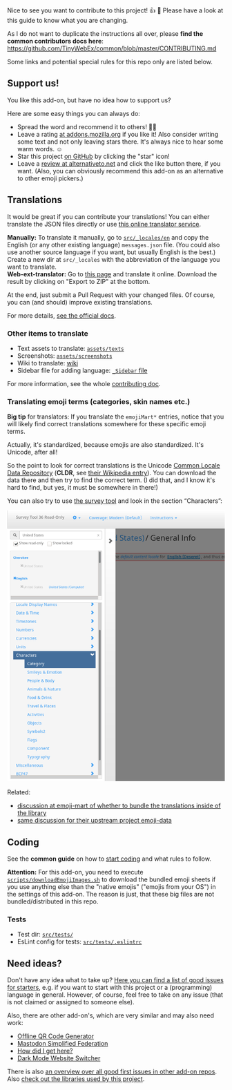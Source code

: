 Nice to see you want to contribute to this project! :+1: :tada:
Please have a look at this guide to know what you are changing.

As I do not want to duplicate the instructions all over, please **find the common contributors docs here**: https://github.com/TinyWebEx/common/blob/master/CONTRIBUTING.md

Some links and potential special rules for this repo only are listed below.

## Support us!

You like this add-on, but have no idea how to support us?

Here are some easy things you can always do:

* Spread the word and recommend it to others! 🤗😍
* Leave a rating [at addons.mozilla.org](https://addons.mozilla.org/firefox/addon/awesome-emoji-picker/reviews/) if you like it!
  Also consider writing some text and not only leaving stars there. It's always nice to hear some warm words. ☺️
* Star this project [on GitHub](https://github.com/rugk/awesome-emoji-picker) by clicking the "star" icon!
* Leave a [review at alternativeto.net](https://alternativeto.net/software/-awesome-emoji-picker-/reviews/) and click the like button there, if you want. (Also, you can obviously recommend this add-on as an alternative to other emoji pickers.)

## Translations

It would be great if you can contribute your translations! You can either translate the JSON files directly or use [this online translator service](https://lusito.github.io/web-ext-translator/?gh=https://github.com/rugk/awesome-emoji-picker).

**Manually:** To translate it manually, go to [`src/_locales/en`](src/_locales/en) and copy the English (or any other existing language) `messages.json` file. (You could also use another source language if you want, but usually English is the best.) Create a new dir at `src/_locales` with the abbreviation of the language you want to translate.  
**Web-ext-translator:** Go to [this page](https://lusito.github.io/web-ext-translator/) and translate it online. Download the result by clicking on "Export to ZIP" at the bottom.

At the end, just submit a Pull Request with your changed files.
Of course, you can (and should) improve existing translations.

For more details, [see the official docs](https://developer.mozilla.org/Add-ons/WebExtensions/Internationalization#Providing_localized_strings_in__locales).

### Other items to translate

* Text assets to translate: [`assets/texts`](assets/texts)
* Screenshots: [`assets/screenshots`](assets/screenshots)
* Wiki to translate: [wiki](/wiki)
* Sidebar file for adding language: [`_Sidebar` file](/wiki/_Sidebar/_edit)

For more information, see the whole [contributing doc](https://github.com/TinyWebEx/common/blob/master/CONTRIBUTING.md#translations).

### Translating emoji terms (categories, skin names etc.)

**Big tip** for translators: If you translate the `emojiMart*` entries, notice that you will likely find correct translations somewhere for these specific emoji terms.

Actually, it's standardized, because emojis are also standardized. It's Unicode, after all!

So the point to look for correct translations is the Unicode [Common Locale Data Repository](http://cldr.unicode.org/) (**CLDR**, see [their Wikipedia entry](https://en.wikipedia.org/wiki/Common_Locale_Data_Repository)). You can download the data there and then try to find the correct term. (I did that, and I know it's hard to find, but yes, it must be somewhere in there!)

You can also try to use [the survey tool](https://st.unicode.org/cldr-apps/v#locales///) and look in the section “Characters”:

![sidebar: after units, there is an entry called characters, with sub-entries like category, smileys and emojis etc.](./assets/l10n-help-cldr-survey-tool-emojis.png)

Related:

* [discussion at emoji-mart of whether to bundle the translations inside of the library](https://github.com/missive/emoji-mart/issues/303)
* [same discussion for their upstream project emoji-data](https://github.com/iamcal/emoji-data/issues/148)

## Coding

See the **common guide** on how to [start coding](https://github.com/TinyWebEx/common/blob/master/CONTRIBUTING.md#coding) and what rules to follow.

**Attention:** For this add-on, you need to execute [`scripts/downloadEmojiImages.sh`](scripts/downloadEmojiImages.sh) to download the bundled emoji sheets if you use anything else than the "native emojis" ("emojis from your OS") in the settings of this add-on. The reason is just, that these big files are not bundled/distributed in this repo.

### Tests

* Test dir: [`src/tests/`](src/tests/)
* EsLint config for tests: [`src/tests/.eslintrc`](src/tests/.eslintrc)

## Need ideas?

Don't have any idea what to take up? [Here you can find a list of good issues for starters](../../contribute), e.g. if you want to start with this project or a (programming) language in general.
However, of course, feel free to take on any issue (that is not claimed or assigned to someone else).

Also, there are other add-on's, which are very similar and may also need work:

* [Offline QR Code Generator](https://github.com/rugk/offline-qr-code/contribute)
* [Mastodon Simplified Federation](https://github.com/rugk/mastodon-simplified-federation/contribute)
* [How did I get here?](https://github.com/rugk/how-did-i-get-here/contribute)
* [Dark Mode Website Switcher](https://github.com/rugk/website-dark-mode-switcher/contribute)

There is also [an overview over all good first issues in other add-on repos](https://github.com/issues?utf8=%E2%9C%93&q=is%3Aopen+is%3Aissue+archived%3Afalse+user%3Arugk+user%3ATinyWebEx+label%3A%22good+first+issue%22). Also [check out the libraries used by this project](https://github.com/TinyWebEx).
